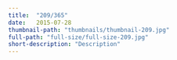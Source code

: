 ```yaml
---
title:  "209/365"
date:   2015-07-28
thumbnail-path: "thumbnails/thumbnail-209.jpg"
full-path: "full-size/full-size-209.jpg"
short-description: "Description"
---
```

